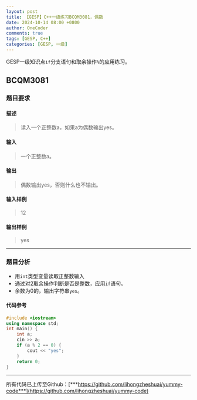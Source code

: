 ```yaml
---
layout: post
title: 【GESP】C++一级练习BCQM3081，偶数
date: 2024-10-14 08:00 +0800
author: OneCoder
comments: true
tags: [GESP, C++]
categories: [GESP, 一级]
---
```

GESP一级知识点`if`分支语句和取余操作`%`的应用练习。

<!--more-->

## BCQM3081

### 题目要求

#### 描述

>读入一个正整数a，如果a为偶数输出yes。

#### 输入

>一个正整数a。

#### 输出

>偶数输出yes，否则什么也不输出。

#### 输入样例

>12

#### 输出样例

>yes

---

### 题目分析

- 用`int`类型变量读取正整数输入
- 通过对2取余操作判断是否是整数，应用`if`语句。
- 余数为0的，输出字符串`yes`。

#### 代码参考

```cpp
#include <iostream>
using namespace std;
int main() {
    int a;
    cin >> a;
    if (a % 2 == 0) {
        cout << "yes";
    } 
    return 0;
}
```

---

所有代码已上传至Github：[***https://github.com/lihongzheshuai/yummy-code***](https://github.com/lihongzheshuai/yummy-code)
